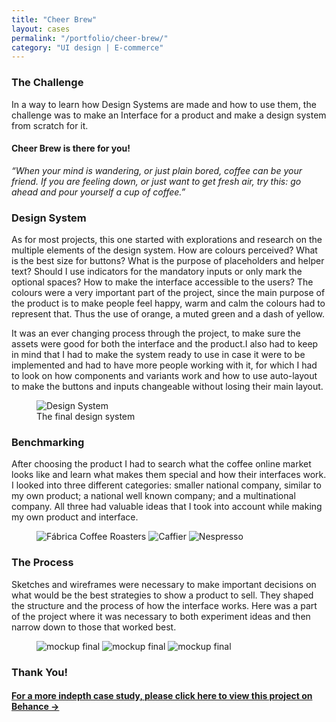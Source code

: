 ```yaml
---
title: "Cheer Brew"
layout: cases
permalink: "/portfolio/cheer-brew/"
category: "UI design | E-commerce"
---
```


<article class="cases-container">

 <div>
  <h3>The Challenge</h3>
  <p>In a way to learn how Design Systems are made and how to use them, the challenge was to make an Interface for a product and make a design system from scratch for it.</p>
 </div>

 <div>
  <h4 class="highlight-p">Cheer Brew is there for you!</h4>
  <p class="center-text"><em>“When your mind is wandering, or just plain bored, coffee can be your friend. If you are feeling down, or just want to get fresh air, try this: go ahead and pour yourself a cup of coffee.”</em></p>
 </div>

 <div>
  <h3>Design System</h3>
  <p>As for most projects, this one started with explorations and research on the multiple elements of the design system. How are colours perceived? What is the best size for buttons? What is the purpose of placeholders and helper text? Should I use indicators for the mandatory inputs or only mark the optional spaces? How to make the interface accessible to the users? The colours were a very important part of the project, since the main purpose of the product is to make people feel happy, warm and calm the colours had to represent that. Thus the use of orange, a muted green and a dash of yellow.
  </p>
  <p>It was an ever changing process through the project, to make sure the assets were good for both the interface and the product.I also had to keep in mind that I had to make the system ready to use in case it were to be implemented and had to have more people working with it, for which I had to look on how components and variants work and how to use auto-layout to make the buttons and inputs changeable without losing their main layout.</p>
  <figure class="case-img-background">
   <img src="../../assets/images/designsystem.png" alt="Design System">
   <figcaption>The final design system</figcaption>
  </figure>
 </div>

 <div>
  <h3>Benchmarking</h3>
  <p>After choosing the product I had to search what the coffee   online market looks like and learn what makes them special and how their interfaces work. I looked into three different categories: smaller national company, similar to my own product; a national well known company; and a multinational company. All three had valuable ideas that I took into account while making my own product and interface.</p>
  <figure class="case-img-background">
  <img src="../../assets/images/fabrica-logo.png" alt="Fábrica  Coffee Roasters">
  <img src="../../assets/images/caffier-logo.svg" alt="Caffier">
  <img src="../../assets/images/nespresso-logo.svg" alt="Nespresso">
  </figure>
 </div>

 <div>
  <h3>The Process</h3>
  <p>Sketches and wireframes were necessary to make important   decisions on what would be the best strategies to show a product to sell. They shaped the structure and the process of how the interface works. Here was a part of the project where it was necessary to both experiment ideas and then narrow down to those that worked best.</p>
  <figure class="case-img-background mockups">
  <img src="../../assets/images/cheer-mockup1.png" alt="mockup final">
  <img src="../../assets/images/cheer-mockup2.png" alt="mockup final">
  <img src="../../assets/images/cheer-mockup3.png" alt="mockup final">
  </figure>
 </div>

 <h3>Thank You!</h3>

 <a class="gallery-link" href="https://www.behance.net/gallery/113470175/Cheer-Brew" target="_blank" title="link for project on behance"><h4>For a more indepth case study, please click here to view this project on Behance &#8594;</h4></a>

</article>
